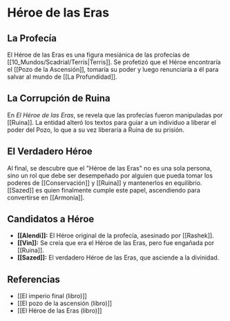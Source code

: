 # Héroe de las Eras

## La Profecía

El Héroe de las Eras es una figura mesiánica de las profecías de [[10_Mundos/Scadrial/Terris|Terris]]. Se profetizó que el Héroe encontraría el [[Pozo de la Ascensión]], tomaría su poder y luego renunciaría a él para salvar al mundo de [[La Profundidad]].

## La Corrupción de Ruina

En *El Héroe de las Eras*, se revela que las profecías fueron manipuladas por [[Ruina]]. La entidad alteró los textos para guiar a un individuo a liberar el poder del Pozo, lo que a su vez liberaría a Ruina de su prisión.

## El Verdadero Héroe

Al final, se descubre que el "Héroe de las Eras" no es una sola persona, sino un rol que debe ser desempeñado por alguien que pueda tomar los poderes de [[Conservación]] y [[Ruina]] y mantenerlos en equilibrio. [[Sazed]] es quien finalmente cumple este papel, ascendiendo para convertirse en [[Armonía]].

## Candidatos a Héroe

*   **[[Alendi]]:** El Héroe original de la profecía, asesinado por [[Rashek]].
*   **[[Vin]]:** Se creía que era el Héroe de las Eras, pero fue engañada por [[Ruina]].
*   **[[Sazed]]:** El verdadero Héroe de las Eras, que asciende a la divinidad.

## Referencias

*   [[El imperio final (libro)]]
*   [[El pozo de la ascensión (libro)]]
*   [[El Héroe de las Eras (libro)]]